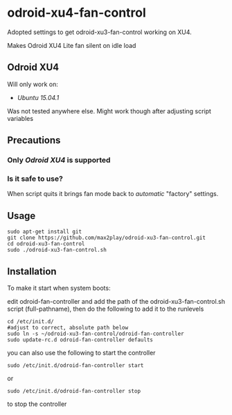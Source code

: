 # odroid-xu4-fan-control
Adopted settings to get odroid-xu3-fan-control working on XU4.

Makes Odroid XU4 Lite fan silent on idle load

## Odroid XU4

Will only work on:
* *Ubuntu 15.04.1*

Was not tested anywhere else. Might work though after adjusting script variables

## Precautions

### Only *Odroid XU4* is supported

### Is it safe to use?

When script quits it brings fan mode back to *automatic* "factory" settings.

## Usage

    sudo apt-get install git
    git clone https://github.com/max2play/odroid-xu3-fan-control.git
    cd odroid-xu3-fan-control
    sudo ./odroid-xu3-fan-control.sh

## Installation

To make it start when system boots:

edit odroid-fan-controller and add the path of the odroid-xu3-fan-control.sh script (full-pathname), then do the following to add it
to the runlevels

    cd /etc/init.d/
    #adjust to correct, absolute path below
    sudo ln -s ~/odroid-xu3-fan-control/odroid-fan-controller
    sudo update-rc.d odroid-fan-controller defaults

you can also use the following to start the controller

    sudo /etc/init.d/odroid-fan-controller start

or

    sudo /etc/init.d/odroid-fan-controller stop

to stop the controller

